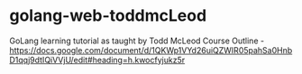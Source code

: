 # golang-web-toddmcLeod
GoLang learning tutorial as taught by Todd McLeod
Course Outline - https://docs.google.com/document/d/1QKWp1VYd26uiQZWIR05pahSa0HnbD1qqj9dtIQiVVjU/edit#heading=h.kwocfyjukz5r

